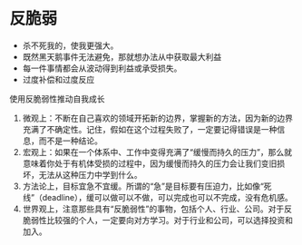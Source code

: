 # 反脆弱

* 杀不死我的，使我更强大。
* 既然黑天鹅事件无法避免，那就想办法从中获取最大利益
* 每一件事情都会从波动得到利益或承受损失。
* 过度补偿和过度反应

使用反脆弱性推动自我成长

1. 微观上：不断在自己喜欢的领域开拓新的边界，掌握新的方法，因为新的边界充满了不确定性。记住，假如在这个过程失败了，一定要记得错误是一种信息，而不是一种结论。
1. 宏观上：如果在一个体系中、工作中变得充满了“缓慢而持久的压力”，那么就意味着你处于有机体受损的过程中，因为缓慢而持久的压力会让我们变旧损坏，无法从这种压力中学到什么。
1. 方法论上，目标宜急不宜缓。所谓的“急”是目标要有压迫力，比如像“死线”（deadline），缓可以做可以不做，可以完成也可以不完成，没有危机感。
1. 世界观上，注意那些具有“反脆弱性”的事物，包括个人、行业、公司。对于反脆弱性比较强的个人，一定要向对方学习。对于行业和公司，可以选择投资和加入。
